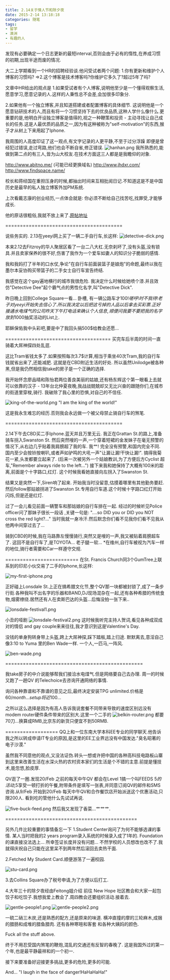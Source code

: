 ```yaml
---
title: 2.14关于情人节和除夕夜
date: 2015-2-14 13:18:18
categories: 随笔
tags: 
- 留学
- 澳洲
- 有趣的人
---
```

发现有必要确定一个日志更新的最短interval,否则会由于必有的惰性,在养成习惯的初期,出现半途而废的情况.

大二上学期看到一个HR的招聘经验谈.他问受试者两个问题:
1.你有更新和维护个人博客的习惯吗?
=>2.这个博客是技术博客吗?你维护它多久了?超过5年了吗?

文章中HR给出的观点是
1.如果受试者有个人博客,说明他至少是一个懂得观察生活,愿意学习,愿意记录的人.这样的人秉性总不会差,会加很多印象分.

2.如果他有一个独立博客,并且知道搭建或者配置博客的具体细节.
这说明他是一个愿意钻研技术的人,而且有将一个习惯坚持下去的优良品质,这种人学什么像什么.更重要的是,他明白开设独立博客是值得的,视之一种鞭策和投资 - 主动寻找让自己成长的任务.这是人最优质的品质之一,因为有这种被称为"self-motivation"的东西,猴子才从树上下来用起了Iphone.

我周围的人高度印证了这一观点,有文字记录的人更平静,不至于过分浮躁
即便是曾经犯过错误,走过弯路,他们也会不断自省,修正错误.
![hanhan.png](/assets/blogImg/2-14关于情人节和除夕夜/hanhan.png)
我所熟悉的,能做到第二点的有三人,皆为山大校友.在技术方面这三人都是是我瞻仰的对象.

http://www.abitno.me/ (可能已经更换域名)
http://www.jhdxr.com/
http://www.findspace.name/

校长和蒋经国在重担压身的时候,都抽出时间来互相批阅日记.不知道这是不是中国历史是最早的私人独立博客外加PM系统.

上次看戴志康的创业经历,一点体会就是:
你必须不断给自己找苦吃,找罪受,才能够成长.

他的原话很粗俗,我就不放上来了.[原帖地址](https://site.douban.com/138367/widget/notes/6358058/note/479165734/)

========================================

说些务实的.
2.13在yeeyi网上买了一辆二手自行车,长这样:
![detective-dick.png](/assets/blogImg/2-14关于情人节和除夕夜/detective-dick.png)

本来2.12去Fitzroy的华人聚居区看了一台二八大杠.无奈刹坏了,没有头盔,没有锁具.并且卖家保养的很不好,伤害了我作为一个爱车如妻人的知识分子脆弱的感情.

我和我妈打了半年的口水仗,争论"在自行车前面装篮子是娘炮"的命题,最终以我在墨尔本妥协购买带篮子的二手女士自行车宣告终结.

我感觉在这个gay遍地横行的城市我很危险.
我决定什么时候给她喷个漆.并且效仿"Detective Dee"起个霸气点的男性化名字,叫"Detective Dick".

昨日晚上回到College Square一看...
卧槽, 有一辆公路车才100$!
嗟呼!时不我待!老子对yeeyi开始失去信心了.
所以我决定以后把这亏掉的人品以后拿去买彩票.
正好接通水电煤气的公司昨天下午打电话来确认个人信息,顺便问我要不要把我的名字放到1000$抽奖活动的List上.

耶稣保佑我中头彩吧,要是中了我回头捐500$给教会还愿...

====================================
买完车后半周的时间一直骑着大屌神探四处乱逛.

这比Tram省钱太多了.如果按照每次3.7$计算,相当于乘坐40次Tram,我的自行车钱就省出来了,还能减肥.
这就是在CBD附近生活的好处.
所以虽然Unilodge被各种黑,但是我仍然相信我take的房子是一个正确的选择.

我开始怀念廖品晴和陈怡君两位善良美丽的姑娘,还有杨东辉这个第一眼看上去就可以依靠的汉子 - 13年台北仲夏夜晚,我战战兢兢却又无比兴奋的跟随你们,在城市的街道里穿梭,骑行.
我破除了我心里的恐惧,对自己的不信任.

![king-of-the-world.png](/assets/blogImg/2-14关于情人节和除夕夜/king-of-the-world.png)
"I am the king of the world!"

这是我永生难忘的经历.否则我会永远做一个被父母禁止骑自行车的煞笔.

========================================

2.14下午去CBD买二手Iphone.蓝天并且万里无云.
我正在Grattan St.的路上,准备骑车拐入Swanston St.
然后突然嗖的一声,一个穿着短裙的金发妹子在毫无预警的情况下,从右边几乎贴着我肩膀超了我的车.
我艹!
完全没有预警,和国内完全不同.国内至少会按铃按喇叭,或者声如驴鸣的大吼一声"让漏让漏!干快让漏!".
搞得我菊花一紧,头发都要立起来了.
(后来一次被另外一个姑娘教训,为了方便后方Cyclist 超车,"Remember always ride to the left...")
接下来我和她保持了大概有100米的距离,前面是个十字路口,红灯.
这个时候我看她直接向左拐入了Swanston St.

结果又是突然一下,Siren响了起来.
开始我当时没留意,估摸着哪里有其他勤务要赶.然后follow那姑娘拐进了Swanston St.专用自行车道.这个时候十字路口红灯开始闪烁,但是还是红灯.

过了一会儿看见前面一辆警车和那姑娘的自行车排在一起.
经过的时候听见Police officer问了那妹子很长一段话 ,关键一句是:
"....so DID you or DID you NOT cross the red light?..."
当时我就一身冷汗.然后默念你们看不见我你们看不见我从他两中间穿过去了...

骑到CBD的时候,我在马路靠左慢慢骑行,突然又是嗖的一声,我又被贴着肩膀超车了.
这回不是自行车了,是TOYOTA...
老子腿一软...
*在维州,自行车被视为汽车一样的地位,骑行者需要和Car一样遵守交规.

=========================
在St. Francis Church同3个GumTree上联系到的印尼小伙交易了二手的Iphone,长这样:

![my-first-iphone.png](/assets/blogImg/2-14关于情人节和除夕夜/my-first-iphone.png)

正好碰上Lonsdale St.上正在搞希腊文化节,整个QV那一块都被封锁了,成了一条步行街.各种我叫不出名字的乐器和BAND,DJ现场混杂在一起,还有各种希腊的传统食物,烟雾缭绕.居然还有人在卖斯巴达的头盔...后悔没拍一张下来..



![lonsdale-festival1.png](/assets/blogImg/2-14关于情人节和除夕夜/lonsdale-festival1.png)

小丑的哑剧
![lonsdale-festival2.png](/assets/blogImg/2-14关于情人节和除夕夜/lonsdale-festival2.png)
这时候我听完主持人贺词,看见各种成双成对的情侣 and gay couple来来往往,我才意识到这是Valentine's Day.

没钱的单身狗转身带上头盔,跨上大屌神探,踩下踏板,踏上归途.
默默离去,意淫自己像3:10 to Yuma 里的Ben Wade一样.
一个人,一匹马,一阵风.

![ben-wade.png](/assets/blogImg/2-14关于情人节和除夕夜/ben-wade.png)

===============================================

我take房子的中介说能够帮我们接洽水电煤气.但是网络要自己去办理.
周一的时候又跑了一趟QV 的Telechoice去咨询开通网络的事情.

询问各种靠谱和不靠谱的意见之后,最终决定安装TPG unlimited.价格是60$/month...setup将近100$...

之所以这么选择是因为有高人告诉我说套餐不同带来导致的速度区别远没有modem router硬件条件带来的区别大.这里一个二手的
![belkin-router.png](/assets/blogImg/2-14关于情人节和除夕夜/belkin-router.png)
都要70刀...换算成RMB,比京东的新货只便宜不到50RMB.

==================
QQ上和一位东南大学本科EE专业的同学聊天.他告诉我之所以转成申请IT专业的原因,是这里的EE工业界远没有中国发达."臭名昭著的电子沙漠."

虽然我不同意他的观点,又没法证伪.转头一想或许把中国的各种高科技电路板山寨到这里来改善生活在水深火热的农村资本家们的生活是个不错的主意.前提是懂技术,能忽悠,脸皮厚.

QV逛了一圈.发现20/Feb 之前的每天中午QV 都会在Level 1搞一个叫FEEDS $5的活动,$5享受一顿打折的午餐,附带条件是填写一张表,并同意订阅QV的邮件和SMS咨询.从9/Feb 开始到20/Feb 每天中午QV和合作餐饮店开始派送这个优惠活动,只限200人.
看到吃的管他什么先试试再说.

![five-buck-feed.png](/assets/blogImg/2-14关于情人节和除夕夜/five-buck-feed.png)
然后我又发现了香菜...艹艹艹.

=============================================

另外几件比较重要的事情备忘一下
1.Student Center询问了为何不能够选课的事情.
某人当时把我的2 years program录入系统的时候录入成了1年的.
Foundation的课直接没法选上...
所幸签证长度并没有问题...
不然学校的人员想改也改不了.我就得庆祝自己只能在这里呆不到两年然后滚回去卖热干面.

2.Fetched My Student Card.顺便游荡了一遍校园.

![stu-card.png](/assets/blogImg/2-14关于情人节和除夕夜/stu-card.png)

3.去Collins Square办了税号申请,为了方便以后打工.

4.大年三十的除夕夜经由Feitong姐介绍 前往 New Hope 社区教会和大家一起包饺子和吃饺子.我想我爱上教会了.周四教会还要组织活动.接着去.


![gentle-people1.png](/assets/blogImg/2-14关于情人节和除夕夜/gentle-people1.png)
![gentle-people2.png](/assets/blogImg/2-14关于情人节和除夕夜/gentle-people2.png)

一硫二硝三木炭,还是熟悉的配方,还是原来的味道.
横冲直撞的摩的三轮麻木,成捆的腊肠和成堆的腊鱼腊肉.
还有各种寒暄和客套 和各种大姨妈的颜色.

Fuck all the stuff above.

终于不用忍受国内煞笔的鞭炮,混乱的交通还有反智的春晚了.
这是我国外过的第一个年,也是最平静最祥和的一个初一.

接下来要准备好迎接更多挑战,更多的危险,更多的可能.

And...
"I laugh in the face of danger!HaHaHaHa!"
